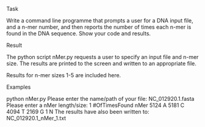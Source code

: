 Task

Write a command line programme that prompts a user for a DNA input file, and a n-mer number, and then reports the number of times each n-mer is found in the DNA sequence. Show your code and results.

Result

The python script nMer.py requests a user to specify an input file and n-mer size. The results are printed to the screen and written to an appropriate file.

Results for n-mer sizes 1-5 are included here.

Examples

python nMer.py
Please enter the name/path of your file: NC_012920.1.fasta
Please enter a nMer length/size: 1
#OfTimesFound	nMer
5124 	A
5181 	C
4094 	T
2169 	G
1 	N
The results have also been written to: NC_012920.1_nMer_1.txt
